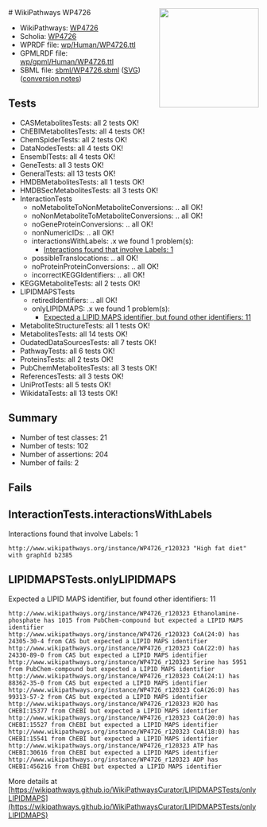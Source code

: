 <img style="float: right; width: 200px" src="../logo.png" />
# WikiPathways WP4726

* WikiPathways: [WP4726](https://identifiers.org/wikipathways:WP4726)
* Scholia: [WP4726](https://scholia.toolforge.org/wikipathways/WP4726)
* WPRDF file: [wp/Human/WP4726.ttl](../wp/Human/WP4726.ttl)
* GPMLRDF file: [wp/gpml/Human/WP4726.ttl](../wp/gpml/Human/WP4726.ttl)
* SBML file: [sbml/WP4726.sbml](../sbml/WP4726.sbml) ([SVG](../sbml/WP4726.svg)) ([conversion notes](../sbml/WP4726.txt))

## Tests
* CASMetabolitesTests: all 2 tests OK!
* ChEBIMetabolitesTests: all 4 tests OK!
* ChemSpiderTests: all 2 tests OK!
* DataNodesTests: all 4 tests OK!
* EnsemblTests: all 4 tests OK!
* GeneTests: all 3 tests OK!
* GeneralTests: all 13 tests OK!
* HMDBMetabolitesTests: all 1 tests OK!
* HMDBSecMetabolitesTests: all 3 tests OK!
* InteractionTests
    * noMetaboliteToNonMetaboliteConversions: .. all OK!
    * noNonMetaboliteToMetaboliteConversions: .. all OK!
    * noGeneProteinConversions: .. all OK!
    * nonNumericIDs: .. all OK!
    * interactionsWithLabels: .x we found 1 problem(s):
        * [Interactions found that involve Labels: 1](#630d2678)
    * possibleTranslocations: .. all OK!
    * noProteinProteinConversions: .. all OK!
    * incorrectKEGGIdentifiers: .. all OK!
* KEGGMetaboliteTests: all 2 tests OK!
* LIPIDMAPSTests
    * retiredIdentifiers: .. all OK!
    * onlyLIPIDMAPS: .x we found 1 problem(s):
        * [Expected a LIPID MAPS identifier, but found other identifiers: 11](#d0bfb679)
* MetaboliteStructureTests: all 1 tests OK!
* MetabolitesTests: all 14 tests OK!
* OudatedDataSourcesTests: all 7 tests OK!
* PathwayTests: all 6 tests OK!
* ProteinsTests: all 2 tests OK!
* PubChemMetabolitesTests: all 3 tests OK!
* ReferencesTests: all 3 tests OK!
* UniProtTests: all 5 tests OK!
* WikidataTests: all 13 tests OK!


## Summary

* Number of test classes: 21
* Number of tests: 102
* Number of assertions: 204
* Number of fails: 2

## Fails

<a name="630d2678" />

## InteractionTests.interactionsWithLabels

Interactions found that involve Labels: 1
```
http://www.wikipathways.org/instance/WP4726_r120323 "High fat diet" with graphId b2385
```

<a name="d0bfb679" />

## LIPIDMAPSTests.onlyLIPIDMAPS

Expected a LIPID MAPS identifier, but found other identifiers: 11
```
http://www.wikipathways.org/instance/WP4726_r120323 Ethanolamine-phosphate has 1015 from PubChem-compound but expected a LIPID MAPS identifier
http://www.wikipathways.org/instance/WP4726_r120323 CoA(24:0) has 24305-30-4 from CAS but expected a LIPID MAPS identifier
http://www.wikipathways.org/instance/WP4726_r120323 CoA(22:0) has 24330-89-0 from CAS but expected a LIPID MAPS identifier
http://www.wikipathways.org/instance/WP4726_r120323 Serine has 5951 from PubChem-compound but expected a LIPID MAPS identifier
http://www.wikipathways.org/instance/WP4726_r120323 CoA(24:1) has 88362-35-0 from CAS but expected a LIPID MAPS identifier
http://www.wikipathways.org/instance/WP4726_r120323 CoA(26:0) has 99313-57-2 from CAS but expected a LIPID MAPS identifier
http://www.wikipathways.org/instance/WP4726_r120323 H2O has CHEBI:15377 from ChEBI but expected a LIPID MAPS identifier
http://www.wikipathways.org/instance/WP4726_r120323 CoA(20:0) has CHEBI:15527 from ChEBI but expected a LIPID MAPS identifier
http://www.wikipathways.org/instance/WP4726_r120323 CoA(18:0) has CHEBI:15541 from ChEBI but expected a LIPID MAPS identifier
http://www.wikipathways.org/instance/WP4726_r120323 ATP has CHEBI:30616 from ChEBI but expected a LIPID MAPS identifier
http://www.wikipathways.org/instance/WP4726_r120323 ADP has CHEBI:456216 from ChEBI but expected a LIPID MAPS identifier
```

More details at [https://wikipathways.github.io/WikiPathwaysCurator/LIPIDMAPSTests/onlyLIPIDMAPS](https://wikipathways.github.io/WikiPathwaysCurator/LIPIDMAPSTests/onlyLIPIDMAPS)

